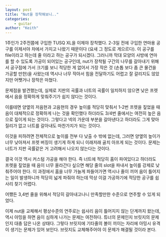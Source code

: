 ```yaml
---
layout: post
title: "Nut을 장착해보니.."
categories:
    - guitar
author: "Keith"
---
```


1주인가 2주전쯤에 구입한 TUSQ XL을 이제야 장착했다. 2-3일 전에 구입한 연마용 공구를 이제서야 차에서 가지고 나왔기 때문이다 (요새 그 정도로 게으르다). 이 공구를 file이라고 하는데 줄 이라고 하는 공구가 되시겠다. 그러니까 막대 모양의 사방에 연마를 할 수 있도록 가공이 되어있는 공구인데, nut가 장착될 구간의 나무를 갈아내기 위해서 공구점에 가서 크기를 보니 적당한 게 없어서 가장 작은 것 (손톱 보다 좀 큰 물건을 가공할 만한)을 사왔는데 역시나 너무 작아서 힘을 전달하기도 어렵고 잘 갈리지도 않았지만 어쨋거나 장착은 마쳤다.

문제점을 발견했는데, 실제로 지판의 곡률과 너트의 곡률이 일치하지 않으면 낮은 프렛에서 음을 정확하게 맞춰주기가 쉽지 않다는 것이다. 

이를테면 양옆의 저음현과 고음현의 경우 높이를 적당히 맞춰서 1-2번 프렛을 짚었을 때 음이 대체적으로 정확하게 나는 것을 확인했다 하더라도 3/4번 줄에서는 여전히 높은 음으로 짚이게 되는 것이다. 그렇다고 넥의 가운데 부분을 갈아낸다고 하더라도 그게 맞아질리가 없고 너트를 갈아내도 마찬가지가 되는 것이다.

이것을 피하려면 전체적으로 높이를 전부 다 낮출 수 밖에 없는데, 그러면 양옆의 높이가 너무 낮아져서 프렛 버징이 생기게 하게 되니 이래저래 골치 아프게 되는 것이다. 문제는 너트가 지판 곡률같은 거 고려해서 나오지 않는다는 것이다. 

결국 이것 역시 커스텀 가공을 해야 한다. 즉 너트에 적당히 홈이 파여있다고 하더라도 프렛을 짚었을 때 음이 너무 올라간다 싶으면 해당 줄의 slot을 파내서 높이를 강제로 낮춰주어야 한다. 이 과정에서 홈을 너무 가늘게 파들어가면 역시나 줄이 끼어 음이 틀어지는 일이 발생하니까 적당히 넓게 파줘야 하는데 막상 이걸 가공하기에 적당한 공구를 쉽사리 찾기 어렵다. 

어쨌든 3,4번 줄을 위해서 적당히 갈아내고나니 만족할만한 수준으로 연주할 수 있게 되었다. 

이제 nut을 교체해서 평상수준의 연주로는 쉽사리 음이 틀어지지 않는 단계까지 왔는데, 역시 아밍을 하면 음이 심하게 나가는 문제는 여전하다. 튜너의 문제인지 브릿지의 문제인지 대충 답은 나온 상태다. 그렇다 브릿지에 기타줄의 볼이 끼이는 자리에 아밍시 유격이 생기는 문제가 있어 보인다. 브릿지도 교체해주어야 이 문제가 해결될 것이라 본다.
